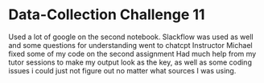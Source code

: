 # Data-Collection Challenge 11
Used a lot of google on the second notebook. 
Slackflow was used as well and some questions for understanding went to chatcpt
Instructor Michael fixed some of my code on the second assignment
Had much help from my tutor sessions to make my output look as the key, as well as some coding issues i could just not figure out no matter what sources
  I was using.
